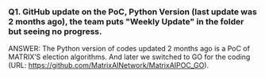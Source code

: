 ### Q1. GitHub update on the PoC, Python Version (last update was 2 months ago), the team puts "Weekly Update" in the folder but seeing no progress.

ANSWER: The Python version of codes updated 2 months ago is a PoC of MATRIX’S election algorithms. And later we switched to GO for the coding (URL: https://github.com/MatrixAINetwork/MatrixAIPOC_GO).
